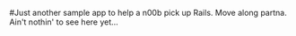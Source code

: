 #Just another sample app to help a n00b pick up Rails.
Move along partna.  Ain't nothin' to see here yet...
